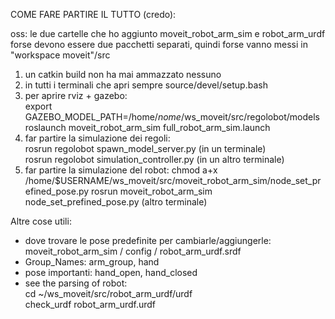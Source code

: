 COME FARE PARTIRE IL TUTTO (credo):  

oss: le due cartelle che ho aggiunto moveit_robot_arm_sim e robot_arm_urdf forse devono essere due pacchetti separati, quindi forse vanno messi in "workspace moveit"/src  

1. un catkin build non ha mai ammazzato nessuno  
2. in tutti i terminali che apri sempre source/devel/setup.bash  
3. per aprire rviz + gazebo:   
   export GAZEBO_MODEL_PATH=/home/*nome*/ws_moveit/src/regolobot/models  
   roslaunch moveit_robot_arm_sim full_robot_arm_sim.launch  
5. far partire la simulazione dei regoli:  
   rosrun regolobot spawn_model_server.py (in un terminale)  
   rosrun regolobot simulation_controller.py (in un altro terminale)  
6. far partire la simulazione del robot:
   chmod a+x /home/$USERNAME/ws_moveit/src/moveit_robot_arm_sim/node_set_prefined_pose.py 
   rosrun moveit_robot_arm_sim node_set_prefined_pose.py (altro terminale)


Altre cose utili:
- dove trovare le pose predefinite per cambiarle/aggiungerle: moveit_robot_arm_sim / config / robot_arm_urdf.srdf
- Group_Names: arm_group, hand
- pose importanti: hand_open, hand_closed
- see the parsing of robot:  
  cd ~/ws_moveit/src/robot_arm_urdf/urdf  
  check_urdf robot_arm_urdf.urdf
